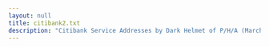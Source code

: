 ```yaml
---
layout: null
title: citibank2.txt
description: "Citibank Service Addresses by Dark Helmet of P/H/A (March 21, 1990)"
---
```

